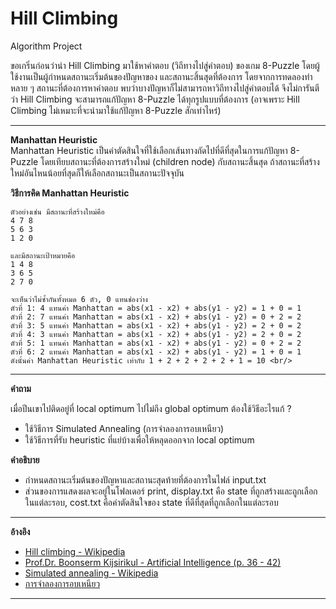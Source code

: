 # Hill Climbing
Algorithm Project <br/>

ขอเกริ่นก่อนว่านำ Hill Climbing มาใช้หาคำตอบ (วิถีทางไปสู่คำตอบ) ของเกม 8-Puzzle โดยผู้ใช้งานเป็นผู้กำหนดสถานะเริ่มต้นของปัญหาของ และสถานะสิ้นสุดที่ต้องการ โดยจากการทดลองทำหลาย ๆ สถานะที่ต้องการหาคำตอบ พบว่าบางปัญหาก็ไม่สามารถหาวิถีทางไปสู่คำตอบได้ จึงไม่การันตีว่า Hill Climbing จะสามารถแก้ปัญหา 8-Puzzle ได้ทุกรูปแบบที่ต้องการ (อาจเพราะ Hill Climbing ไม่เหมาะที่จะนำมาใช้แก้ปัญหา 8-Puzzle สักเท่าไหร่) 

--------------------------------------------------------------

**Manhattan Heuristic** <br/>
Manhattan Heuristic เป็นค่าตัดสินใจที่ใช้เลือกเส้นทางถัดไปที่ดีที่สุดในการแก้ปัญหา 8-Puzzle โดยเทียบสถานะที่ต้องการสร้างใหม่ (children node) กับสถานะสิ้นสุด ถ้าสถานะที่สร้างใหม่อันไหนน้อยที่สุดก็ให้เลือกสถานะเป็นสถานะปัจจุบัน <br/>

**วิธีการคิด Manhattan Heuristic** <br/>

    ตัวอย่างเช่น มีสถานะที่สร้างใหม่คือ
    4 7 8
    5 6 3
    1 2 0
    
    และมีสถานะเป้าหมายคือ
    1 4 8
    3 6 5
    2 7 0
    
    จะเห็นว่าไม่ซ้ำกันทั้งหมด 6 ตัว, 0 แทนช่องว่าง
    ตัวที่ 1: 4 แทนค่า Manhattan = abs(x1 - x2) + abs(y1 - y2) = 1 + 0 = 1
    ตัวที่ 2: 7 แทนค่า Manhattan = abs(x1 - x2) + abs(y1 - y2) = 0 + 2 = 2
    ตัวที่ 3: 5 แทนค่า Manhattan = abs(x1 - x2) + abs(y1 - y2) = 2 + 0 = 2
    ตัวที่ 4: 3 แทนค่า Manhattan = abs(x1 - x2) + abs(y1 - y2) = 2 + 0 = 2
    ตัวที่ 5: 1 แทนค่า Manhattan = abs(x1 - x2) + abs(y1 - y2) = 0 + 2 = 2
    ตัวที่ 6: 2 แทนค่า Manhattan = abs(x1 - x2) + abs(y1 - y2) = 1 + 0 = 1
    ดังนั้นค่า Manhattan Heuristic เท่ากับ 1 + 2 + 2 + 2 + 2 + 1 = 10 <br/>

--------------------------------------------------------------

**คำถาม**

เมื่อปีนเขาไปติดอยู่ที่ local optimum ไปไม่ถึง global optimum ต้องใช้วิธีอะไรแก้ ?
- ใช้วิธีการ Simulated Annealing (การจำลองการอบเหนียว) 
- ใช้วิธีการที่รับ heuristic ที่แย่บ้างเพื่อให้หลุดออกจาก local optimum

**คำอธิบาย**
- กำหนดสถานะเริ่มต้นของปัญหาและสถานะสุดท้ายที่ต้องการในไฟล์ input.txt
- ส่วนของการแสดงผลจะอยู่ในโฟลเดอร์ print, display.txt คือ state ที่ถูกสร้างและถูกเลือกในแต่ละรอบ, cost.txt คือค่าตัดสินใจของ state ที่ดีที่สุดที่ถูกเลือกในแต่ละรอบ

--------------------------------------------------------------

**อ้างอิง** <br/>
- [Hill climbing - Wikipedia](https://en.wikipedia.org/wiki/Hill_climbing) <br/>
- [Prof.Dr. Boonserm Kijsirikul - Artificial Intelligence (p. 36 - 42)](https://www.cp.eng.chula.ac.th/~boonserm/teaching/ai1.0.2.pdf)      <br/>
- [Simulated annealing - Wikipedia](https://en.wikipedia.org/wiki/Simulated_annealing)      <br/>
- [การจำลองการอบเหนียว](https://th.wikipedia.org/wiki/การจำลองการอบเหนียว)      <br/>

--------------------------------------------------------------
  
  
